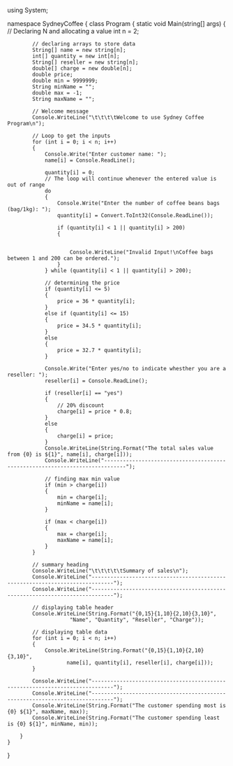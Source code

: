 using System;

namespace SydneyCoffee
{
    class Program
    {
        static void Main(string[] args)
        {
            // Declaring N and allocating a value
            int n = 2;

            // declaring arrays to store data
            String[] name = new string[n];
            int[] quantity = new int[n];
            String[] reseller = new string[n];
            double[] charge = new double[n];
            double price;
            double min = 9999999;
            String minName = "";
            double max = -1;
            String maxName = "";

            // Welcome message
            Console.WriteLine("\t\t\t\tWelcome to use Sydney Coffee Program\n");

            // Loop to get the inputs
            for (int i = 0; i < n; i++)
            {
                Console.Write("Enter customer name: ");
                name[i] = Console.ReadLine();

                quantity[i] = 0;
                // The loop will continue whenever the entered value is out of range
                do
                {
                    Console.Write("Enter the number of coffee beans bags (bag/1kg): ");
                    quantity[i] = Convert.ToInt32(Console.ReadLine());

                    if (quantity[i] < 1 || quantity[i] > 200)
                    {
                    
                    
                        Console.WriteLine("Invalid Input!\nCoffee bags between 1 and 200 can be ordered.");
                    }
                } while (quantity[i] < 1 || quantity[i] > 200);

                // determining the price
                if (quantity[i] <= 5)
                {
                    price = 36 * quantity[i];
                }
                else if (quantity[i] <= 15)
                {
                    price = 34.5 * quantity[i];
                }
                else
                {
                    price = 32.7 * quantity[i];
                }

                Console.Write("Enter yes/no to indicate whesther you are a reseller: ");
                reseller[i] = Console.ReadLine();

                if (reseller[i] == "yes")
                {
                    // 20% discount
                    charge[i] = price * 0.8;
                }
                else
                {
                    charge[i] = price;
                }
                Console.WriteLine(String.Format("The total sales value from {0} is ${1}", name[i], charge[i]));
                Console.WriteLine("-----------------------------------------------------------------------------");

                // finding max min value
                if (min > charge[i])
                {
                    min = charge[i];
                    minName = name[i];
                }

                if (max < charge[i])
                {
                    max = charge[i];
                    maxName = name[i];
                }
            }

            // summary heading
            Console.WriteLine("\t\t\t\t\tSummary of sales\n");
            Console.WriteLine("-----------------------------------------------------------------------------");
            Console.WriteLine("-----------------------------------------------------------------------------");

            // displaying table header
            Console.WriteLine(String.Format("{0,15}{1,10}{2,10}{3,10}",
                        "Name", "Quantity", "Reseller", "Charge"));

            // displaying table data
            for (int i = 0; i < n; i++)
            {
                Console.WriteLine(String.Format("{0,15}{1,10}{2,10}{3,10}",
                       name[i], quantity[i], reseller[i], charge[i]));
            }
            
            Console.WriteLine("-----------------------------------------------------------------------------");
            Console.WriteLine("-----------------------------------------------------------------------------");
            Console.WriteLine(String.Format("The customer spending most is {0} ${1}", maxName, max));
            Console.WriteLine(String.Format("The customer spending least is {0} ${1}", minName, min));

        }
    }
}
